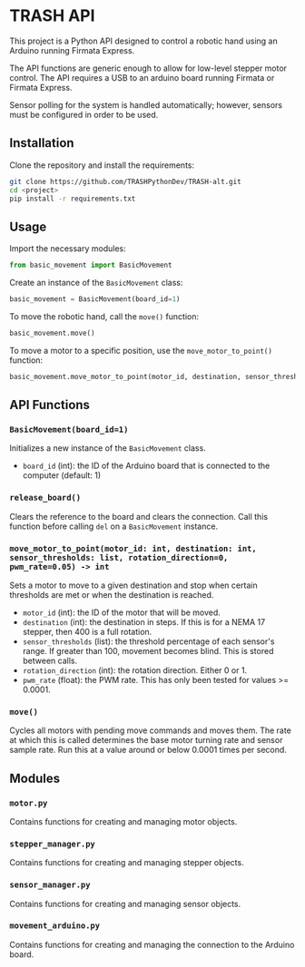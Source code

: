 # TRASH API

This project is a Python API designed to control a robotic hand using an Arduino running Firmata Express. 

The API functions are generic enough to allow for low-level stepper motor control. The API requires a USB to an arduino board running Firmata or Firmata Express. 

Sensor polling for the system is handled automatically; however, sensors must be configured in order to be used. 

## Installation

Clone the repository and install the requirements:

```bash
git clone https://github.com/TRASHPythonDev/TRASH-alt.git
cd <project>
pip install -r requirements.txt
```

## Usage

Import the necessary modules:

```python
from basic_movement import BasicMovement
```

Create an instance of the `BasicMovement` class:

```python
basic_movement = BasicMovement(board_id=1)
```

To move the robotic hand, call the `move()` function:

```python
basic_movement.move()
```

To move a motor to a specific position, use the `move_motor_to_point()` function:

```python
basic_movement.move_motor_to_point(motor_id, destination, sensor_thresholds, rotation_direction=0, pwm_rate=0.05)
```

## API Functions

### `BasicMovement(board_id=1)`

Initializes a new instance of the `BasicMovement` class.

- `board_id` (int): the ID of the Arduino board that is connected to the computer (default: 1)

### `release_board()`

Clears the reference to the board and clears the connection. Call this function before calling `del` on a `BasicMovement` instance.

### `move_motor_to_point(motor_id: int, destination: int, sensor_thresholds: list, rotation_direction=0, pwm_rate=0.05) -> int`

Sets a motor to move to a given destination and stop when certain thresholds are met or when the destination is reached.

- `motor_id` (int): the ID of the motor that will be moved.
- `destination` (int): the destination in steps. If this is for a NEMA 17 stepper, then 400 is a full rotation.
- `sensor_thresholds` (list): the threshold percentage of each sensor's range. If greater than 100, movement becomes blind. This is stored between calls.
- `rotation_direction` (int): the rotation direction. Either 0 or 1.
- `pwm_rate` (float): the PWM rate. This has only been tested for values >= 0.0001.

### `move()`

Cycles all motors with pending move commands and moves them. The rate at which this is called determines the base motor turning rate and sensor sample rate. Run this at a value around or below 0.0001 times per second.

## Modules

### `motor.py`

Contains functions for creating and managing motor objects.

### `stepper_manager.py`

Contains functions for creating and managing stepper objects.

### `sensor_manager.py`

Contains functions for creating and managing sensor objects.

### `movement_arduino.py`

Contains functions for creating and managing the connection to the Arduino board.
